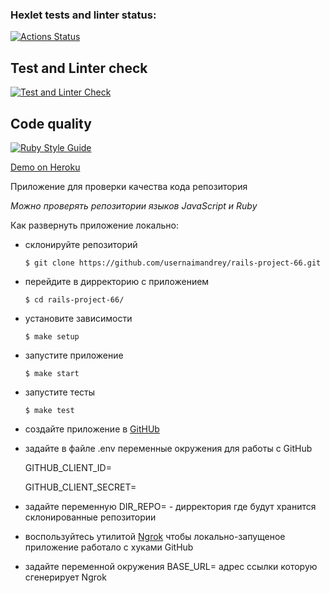 ### Hexlet tests and linter status:

[![Actions Status](https://github.com/usernaimandrey/rails-project-66/workflows/hexlet-check/badge.svg)](https://github.com/usernaimandrey/rails-project-66/actions)

## Test and Linter check

[![Test and Linter Check](https://github.com/usernaimandrey/rails-project-66/actions/workflows/CI.yml/badge.svg)](https://github.com/usernaimandrey/rails-project-66/actions/workflows/CI.yml)

## Code quality

[![Ruby Style Guide](https://img.shields.io/badge/code_style-rubocop-brightgreen.svg)](https://github.com/rubocop/rubocop)

[Demo on Heroku](https://github-repository-quality-sh.herokuapp.com/)

Приложение для проверки качества кода репозитория

*Можно проверять репозитории языков JavaScript и Ruby*

Как развернуть приложение локально:

- склонируйте репозиторий
  ```
  $ git clone https://github.com/usernaimandrey/rails-project-66.git
  ```
- перейдите в дирректорию с приложением
  ```
  $ cd rails-project-66/
  ```
- установите зависимости
  ```
  $ make setup
  ```
- запустите приложение
  ```
  $ make start
  ```
- запустите тесты
  ```
  $ make test
- создайте приложение в [GitHUb](https://github.com/settings/developers)
- задайте в файле .env переменные окружения для работы с GitHub

  GITHUB_CLIENT_ID=

  GITHUB_CLIENT_SECRET=
- задайте переменную DIR_REPO= - дирректория где будут хранится склонированные репозитории
- воспользуйтесь утилитой [Ngrok](https://ngrok.com/) чтобы локально-запущеное приложение работало с хуками GitHub
- задайте переменной окружения BASE_URL= адрес ссылки которую сгенерирует Ngrok